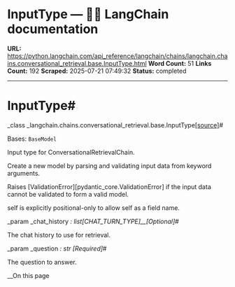 # InputType — 🦜🔗 LangChain  documentation

**URL:** https://python.langchain.com/api_reference/langchain/chains/langchain.chains.conversational_retrieval.base.InputType.html
**Word Count:** 51
**Links Count:** 192
**Scraped:** 2025-07-21 07:49:32
**Status:** completed

---

# InputType\#

_class _langchain.chains.conversational\_retrieval.base.InputType[\[source\]](https://python.langchain.com/api_reference/_modules/langchain/chains/conversational_retrieval/base.html#InputType)\#     

Bases: `BaseModel`

Input type for ConversationalRetrievalChain.

Create a new model by parsing and validating input data from keyword arguments.

Raises \[ValidationError\]\[pydantic\_core.ValidationError\] if the input data cannot be validated to form a valid model.

self is explicitly positional-only to allow self as a field name.

_param _chat\_history _: list\[CHAT\_TURN\_TYPE\]__\[Optional\]_\#     

The chat history to use for retrieval.

_param _question _: str_ _\[Required\]_\#     

The question to answer.

__On this page